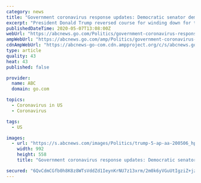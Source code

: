 ```yaml
---
category: news
title: "Government coronavirus response updates: Democratic senator demands information on distribution of hydroxychloroquine drug Trump touted"
excerpt: "President Donald Trump reversed course for winding down for the White House coronavirus task force, saying he had \"no idea\" it was so \"popular\" and \"respected.\""
publishedDateTime: 2020-05-07T13:08:00Z
webUrl: "https://abcnews.go.com/Politics/government-coronavirus-response-updates-democrat-senator-demands-information/story?id=70552472"
ampWebUrl: "https://abcnews.go.com/amp/Politics/government-coronavirus-response-updates-democrat-senator-demands-information/story?id=70552472"
cdnAmpWebUrl: "https://abcnews-go-com.cdn.ampproject.org/c/s/abcnews.go.com/amp/Politics/government-coronavirus-response-updates-democrat-senator-demands-information/story?id=70552472"
type: article
quality: 43
heat: 43
published: false

provider:
  name: ABC
  domain: go.com

topics:
  - Coronavirus in US
  - Coronavirus

tags:
  - US

images:
  - url: "https://s.abcnews.com/images/Politics/trump-5-ap-aa-200506_hpMain_16x9_992.jpg"
    width: 992
    height: 558
    title: "Government coronavirus response updates: Democratic senator demands information on distribution of hydroxychloroquine drug Trump touted"

secured: "6QvCdmCGfb0h8K8z8WTsVddZd1IeynKrNU7z13xrm/2m0k6yVGuUtIgziZ+jzUQyy14ll0qJl6PO1KHgo1zh0FAJOtJlOpc08UQPv0YSXIkxRhG9TEOj8HZnMItYV3bj7WZu5PqxZStNR8K4almyluUsC2H5dMpN4bKrJ1ecph9leuQAytDYNMKA+bXZJ31joXofRJ9TPyVZLnpnD4mZc3NGu+DmRQBEwOJbuHws98eDnPJnBysphM1b4nr7SmfAewTNvaISnAi3s43u0wuNgD5eOo1N5x+8K7G/BAMr4IXTCJVMAkt7p8R6ssJ917pDgRVzyU6GQziVGtV9WmeTBLDTdyfF9ENERYzIHu7BA0ck8jWnTXni1FEXSgB4+qOk7iLxS+i8JI4aPjPTDO83UolTC3iy93R26wMjkMvye9Eky0j/F+cEaSe+cKJb6hKLBrG+pMbTo1MBEg/qJAUjSR4Czd0187qi04cNqaSK6nc=;yjroobNeup9QHhEcKyOG+Q=="
---
```


